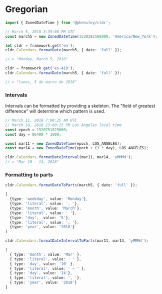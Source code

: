 # Gregorian

```typescript
import { ZonedDateTime } from '@phensley/cldr';

// March 5, 2018 3:35:08 PM UTC
const march5 = new ZonedDateTime(1520282108000, 'America/New_York');

let cldr = framework.get('en');
cldr.Calendars.formatDate(march5, { date: 'full' });

// > "Monday, March 5, 2018"

cldr = framework.get('es-419');
cldr.Calendars.formatDate(march5, { date: 'full' });

// > "lunes, 5 de marzo de 2018"
```

### Intervals

Intervals can be formatted by providing a skeleton. The "field of greatest difference" will determine which pattern
is used.

```typescript
// March 11, 2018 7:00:25 AM UTC
// March 10, 2018 23:00:25 PM Los Angeles local time
const epoch = 1520751625000;
const day = 86400 * 1000;

const mar11 = new ZonedDateTime(epoch, LOS_ANGELES);
const mar14 = new ZonedDateTime(epoch + (3 * day), LOS_ANGELES);

cldr.Calendars.formatDateInterval(mar11, mar14, 'yMMMd');
// > "Mar 10 – 14, 2018"
```

### Formatting to parts

```typescript
cldr.Calendars.formatDateToParts(march5, { date: 'full' });

[
  {type: 'weekday', value: 'Monday'},
  {type: 'literal', value: ', '},
  {type: 'month', value: 'March'},
  {type: 'literal', value: ' '},
  {type: 'day',  value: '5'},
  {type: 'literal', value: ', '},
  {type: 'year', value: '2018'}
]
```

```typescript
cldr.Calendars.formatDateIntervalToParts(mar11, mar14, 'yMMMd');

[
  { type: 'month', value: 'Mar' },
  { type: 'literal', value: ' ' },
  { type: 'day', value: '10' },
  { type: 'literal', value: ' – ' },
  { type: 'day', value: '14'},
  { type: 'literal', value: ', '},
  { type: 'year', value: '2018'}
]
```